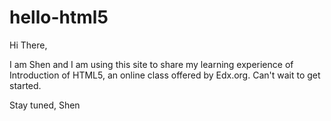 # hello-html5
Hi There,

I am Shen and I am using this site to share my learning experience of Introduction of HTML5, an online class offered by Edx.org. Can't wait to get started. 

Stay tuned,
Shen
